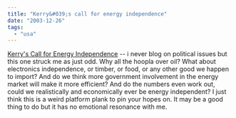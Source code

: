 ```yaml
---
title: "Kerry&#039;s call for energy independence"
date: "2003-12-26"
tags: 
  - "usa"
---
```


[Kerry's Call for Energy Independence](http://www.nytimes.com/2003/12/26/politics/campaigns/26ADBO.html?ex=1387774800&en=d40fadd9ee12efff&ei=5007&partner=USERLAND "Kerry’s Call for Energy Independence") -- i never blog on political issues but this one struck me as just odd. Why all the hoopla over oil? What about electronics independence, or timber, or food, or any other good we happen to import? And do we think more government involvement in the energy market will make it more efficient? And do the numbers even work out, could we realistically and economically ever be energy independent? I just think this is a weird platform plank to pin your hopes on. It may be a good thing to do but it has no emotional resonance with me.
